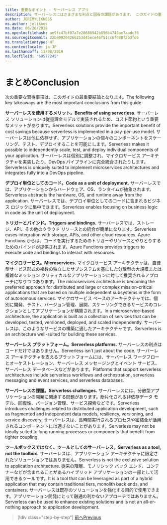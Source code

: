 ```yaml
---
title: 重要なポイント - サーバーレス アプリ
description: サーバーレスにはさまざまな利点と固有の課題があります。 このガイドの重要なポイントをまとめます。
author: JEREMYLIKNESS
ms.author: jeliknes
ms.date: 06/26/2018
ms.openlocfilehash: ae9fc47bf07a7e28688942b856b4743ae7aadc36
ms.sourcegitcommit: 22be09204266253d45ece46f51cc6f080f2b3fd6
ms.translationtype: HT
ms.contentlocale: ja-JP
ms.lasthandoff: 11/08/2019
ms.locfileid: "69577245"
---
```

# <a name="conclusion"></a><span data-ttu-id="ddb8a-104">まとめ</span><span class="sxs-lookup"><span data-stu-id="ddb8a-104">Conclusion</span></span>

<span data-ttu-id="ddb8a-105">次の重要な習得事項は、このガイドの最重要結論となります。</span><span class="sxs-lookup"><span data-stu-id="ddb8a-105">The following key takeaways are the most important conclusions from this guide.</span></span>

<span data-ttu-id="ddb8a-106">**サーバーレスを使用するメリット。**</span><span class="sxs-lookup"><span data-stu-id="ddb8a-106">**Benefits of using serverless.**</span></span> <span data-ttu-id="ddb8a-107">サーバーレス ソリューションは従量課金モデルで実装されるため、コスト節約という重要なメリットがあります。</span><span class="sxs-lookup"><span data-stu-id="ddb8a-107">Serverless solutions provide the important benefit of cost savings because serverless is implemented in a pay-per-use model.</span></span> <span data-ttu-id="ddb8a-108">サーバーレスは他に依存せず、アプリケーションの個々のコンポーネントをスケーリング、テスト、デプロイすることを可能にします。</span><span class="sxs-lookup"><span data-stu-id="ddb8a-108">Serverless makes it possible to independently scale, test, and deploy individual components of your application.</span></span> <span data-ttu-id="ddb8a-109">サーバーレスは個別に調整され、マイクロサービス アーキテクチャを実装したり、DevOps パイプラインに完全統合されたりします。</span><span class="sxs-lookup"><span data-stu-id="ddb8a-109">Serverless is uniquely suited to implement microservices architectures and integrates fully into a DevOps pipeline.</span></span>

<span data-ttu-id="ddb8a-110">**デプロイ単位としてのコード。**</span><span class="sxs-lookup"><span data-stu-id="ddb8a-110">**Code as a unit of deployment.**</span></span> <span data-ttu-id="ddb8a-111">サーバーレスでは、アプリケーションからハードウェア、OS、ランタイムが抽象されます。</span><span class="sxs-lookup"><span data-stu-id="ddb8a-111">Serverless abstracts the hardware, OS, and runtime away from the application.</span></span> <span data-ttu-id="ddb8a-112">サーバーレスでは、デプロイ単位としてのコードに含まれるビジネス ロジックに集中できます。</span><span class="sxs-lookup"><span data-stu-id="ddb8a-112">Serverless enables focusing on business logic in code as the unit of deployment.</span></span>

<span data-ttu-id="ddb8a-113">**トリガーとバインド。**</span><span class="sxs-lookup"><span data-stu-id="ddb8a-113">**Triggers and bindings.**</span></span> <span data-ttu-id="ddb8a-114">サーバーレスでは、ストレージ、API、その他のクラウド リソースとの統合が簡単になります。</span><span class="sxs-lookup"><span data-stu-id="ddb8a-114">Serverless eases integration with storage, APIs, and other cloud resources.</span></span> <span data-ttu-id="ddb8a-115">Azure Functions からは、コードを実行するためのトリガーやリソースとやりとりするためのバインドが提供されます。</span><span class="sxs-lookup"><span data-stu-id="ddb8a-115">Azure Functions provides triggers to execute code and bindings to interact with resources.</span></span>

<span data-ttu-id="ddb8a-116">**マイクロサービス。**</span><span class="sxs-lookup"><span data-stu-id="ddb8a-116">**Microservices.**</span></span> <span data-ttu-id="ddb8a-117">マイクロサービス アーキテクチャは、自律型サービス形式の複数の独立したサブシステムを基にした分散型の大規模または複雑なミッション クリティカルなアプリケーションに対して推奨されるアプローチになりつつあります。</span><span class="sxs-lookup"><span data-stu-id="ddb8a-117">The microservices architecture is becoming the preferred approach for distributed and large or complex mission-critical applications that are based on multiple independent subsystems in the form of autonomous services.</span></span> <span data-ttu-id="ddb8a-118">マイクロサービス ベースのアーキテクチャでは、個別に開発、テスト、バージョン管理、展開、スケーリングできるサービスのコレクションとしてアプリケーションが構築されます。</span><span class="sxs-lookup"><span data-stu-id="ddb8a-118">In a microservice-based architecture, the application is built as a collection of services that can be developed, tested, versioned, deployed, and scaled independently.</span></span> <span data-ttu-id="ddb8a-119">サーバーレスは、このようなサービスの構築に適したアーキテクチャです。</span><span class="sxs-lookup"><span data-stu-id="ddb8a-119">Serverless is an architecture well-suited for building these services.</span></span>

<span data-ttu-id="ddb8a-120">**サーバーレス プラットフォーム。**</span><span class="sxs-lookup"><span data-stu-id="ddb8a-120">**Serverless platforms.**</span></span> <span data-ttu-id="ddb8a-121">サーバーレスの利点はコードだけではありません。</span><span class="sxs-lookup"><span data-stu-id="ddb8a-121">Serverless isn't just about the code.</span></span> <span data-ttu-id="ddb8a-122">サーバーレス アーキテクチャを支えるプラットフォームには、サーバーレス ワークフローとオーケストレーション、サーバーレス メッセージングとイベント サービス、サーバーレス データベースなどがあります。</span><span class="sxs-lookup"><span data-stu-id="ddb8a-122">Platforms that support serverless architectures include serverless workflows and orchestration, serverless messaging and event services, and serverless databases.</span></span>

<span data-ttu-id="ddb8a-123">**サーバーレスの課題。**</span><span class="sxs-lookup"><span data-stu-id="ddb8a-123">**Serverless challenges.**</span></span> <span data-ttu-id="ddb8a-124">サーバーレスには、分散型アプリケーションの開発に関連する問題があります。断片化される非依存データ モデル、回復性、バージョン管理、サービス探索などです。</span><span class="sxs-lookup"><span data-stu-id="ddb8a-124">Serverless introduces challenges related to distributed application development, such as fragmented and independent data models, resiliency, versioning, and service discovery.</span></span> <span data-ttu-id="ddb8a-125">サーバーレスは、長時間実行されるプロセスや密結合が活用されるコンポーネントには適さないことがあります。</span><span class="sxs-lookup"><span data-stu-id="ddb8a-125">Serverless may not be ideally suited to long running processes or components that benefit from tighter coupling.</span></span>

<span data-ttu-id="ddb8a-126">**ツールボックスではなく、ツールとしてのサーバーレス。**</span><span class="sxs-lookup"><span data-stu-id="ddb8a-126">**Serverless as a tool, not the toolbox.**</span></span> <span data-ttu-id="ddb8a-127">サーバーレスは、アプリケーション アーキテクチャに限定されたソリューションではありません。</span><span class="sxs-lookup"><span data-stu-id="ddb8a-127">Serverless is not the exclusive solution to application architecture.</span></span> <span data-ttu-id="ddb8a-128">従来の階層、モノリシック バック エンド、コンテナーなどが含まれることがあるハイブリッド アプリケーションの一部として活用できるツールです。</span><span class="sxs-lookup"><span data-stu-id="ddb8a-128">It is a tool that can be leveraged as part of a hybrid application that may contain traditional tiers, monolith back ends, and containers.</span></span> <span data-ttu-id="ddb8a-129">サーバーレスは既存のソリューションを強化する目的で使用できます。アプリケーション開発にとって融通の利かないアプローチではありません。</span><span class="sxs-lookup"><span data-stu-id="ddb8a-129">Serverless can be used to enhance existing solutions and is not an all-or-nothing approach to application development.</span></span>

>[!div class="step-by-step"]
>[<span data-ttu-id="ddb8a-130">前へ</span><span class="sxs-lookup"><span data-stu-id="ddb8a-130">Previous</span></span>](serverless-business-scenarios.md)
